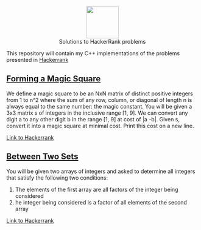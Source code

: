 <p align="center">
    <a href="https://www.hackerrank.com/RodneyShag">
        <img height=85 src="https://d3keuzeb2crhkn.cloudfront.net/hackerrank/assets/styleguide/logo_wordmark-f5c5eb61ab0a154c3ed9eda24d0b9e31.svg">
    </a>
    <br>Solutions to HackerRank problems
</p>

This repository will contain my C++ implementations of the problems presented in [Hackerrank](www.hackerrank.com)

## [Forming a Magic Square](https://github.com/tknbr/hackerrank/blob/master/magicSquares.cc)

We define a magic square to be an NxN matrix of distinct positive integers from 1 to n^2 where the sum of any row, column, or diagonal of length n is always equal to the same number: the magic constant.
You will be given a 3x3 matrix s of integers in the inclusive range [1, 9]. We can convert any digit a to any other digit b in the range [1, 9] at cost of |a -b|. Given s, convert it into a magic square at minimal cost. Print this cost on a new line.

[Link to Hackerrank](https://www.hackerrank.com/challenges/magic-square-forming/problem)

## [Between Two Sets](https://github.com/tknbr/hackerrank/blob/master/between_two_sets.cc)

You will be given two arrays of integers and asked to determine all integers that satisfy the following two conditions:
1. The elements of the first array are all factors of the integer being considered
2. he integer being considered is a factor of all elements of the second array

[Link to Hackerrank](https://www.hackerrank.com/challenges/between-two-sets/problem)